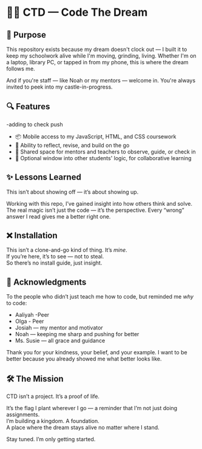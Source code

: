 # 🧙‍♂️ CTD — Code The Dream

## 🏰 Purpose

This repository exists because my dream doesn't clock out — I built it to keep my schoolwork alive while I'm moving, grinding, living. Whether I'm on a laptop, library PC, or tapped in from my phone, this is where the dream follows me.

And if you're staff — like Noah or my mentors — welcome in. You're always invited to peek into my castle-in-progress.

## 🔍 Features

-adding to check push

- 📦 Mobile access to my JavaScript, HTML, and CSS coursework
- 🔄 Ability to reflect, revise, and build on the go
- 🤝 Shared space for mentors and teachers to observe, guide, or check in
- 🧠 Optional window into other students' logic, for collaborative learning

## ✨ Lessons Learned

This isn’t about showing off — it’s about showing up.

Working with this repo, I’ve gained insight into how others think and solve. The real magic isn’t just the code — it’s the perspective. Every “wrong” answer I read gives me a better right one.

## ❌ Installation

This isn’t a clone-and-go kind of thing. It’s *mine*.  
If you’re here, it’s to see — not to steal.  
So there’s no install guide, just insight.

## 🙏 Acknowledgments

To the people who didn’t just teach me how to code, but reminded me *why* to code:

- Aaliyah -Peer
- Olga - Peer
- Josiah — my mentor and motivator  
- Noah — keeping me sharp and pushing for better  
- Ms. Susie — all grace and guidance

Thank you for your kindness, your belief, and your example. I want to be better because you already showed me what better looks like.

## 🛠️ The Mission

CTD isn’t a project. It’s a proof of life.

It’s the flag I plant wherever I go — a reminder that I’m not just doing assignments.  
I’m building a kingdom. A foundation.  
A place where the dream stays alive no matter where I stand.

Stay tuned. I’m only getting started.
